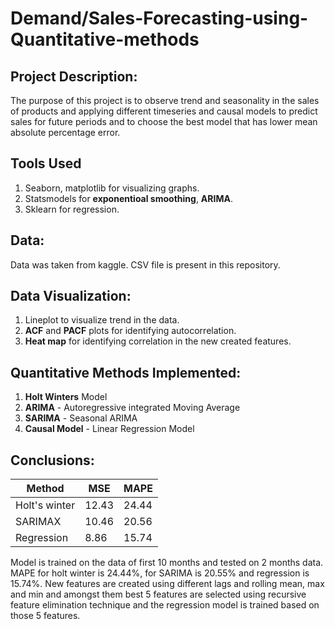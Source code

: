 # Demand/Sales-Forecasting-using-Quantitative-methods

## Project Description:
The purpose of this project is to observe trend and seasonality in the sales of products and applying different timeseries and causal models to predict sales for future periods and to choose the best model that has lower mean absolute percentage error.

## Tools Used
1. Seaborn, matplotlib for visualizing graphs.
2. Statsmodels for **exponentioal smoothing**, **ARIMA**.
3. Sklearn for regression.

## Data:
Data was taken from kaggle. CSV file is present in this repository.

## Data Visualization:
1. Lineplot to visualize trend in the data.
2. **ACF** and **PACF** plots for identifying autocorrelation.
3. **Heat map** for identifying correlation in the new created features.

## Quantitative Methods Implemented:
1. **Holt Winters** Model
2. **ARIMA** - Autoregressive integrated Moving Average
3. **SARIMA** - Seasonal ARIMA
4. **Causal Model** - Linear Regression Model

## Conclusions:
| Method  | MSE |MAPE|
| ------------- | ------------- |-----------|
| Holt's winter  | 12.43  |24.44|
| SARIMAX  | 10.46  | 20.56 |
| Regression | 8.86 | 15.74|

Model is trained on the data of first 10 months and tested on 2 months data. MAPE for holt winter is 24.44%, for SARIMA is 20.55% and regression is 15.74%. New features are created using different lags and rolling mean, max and min and amongst them best 5 features are selected using recursive feature elimination technique and the regression model is trained based on those 5 features.
